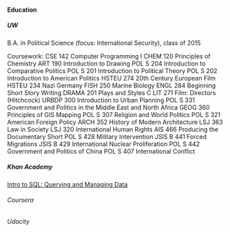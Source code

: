 #### Education

##### UW
B.A. in Political Science (focus: International Security), class of 2015

Coursework:
CSE 142    Computer Programming I
CHEM 120   Principles of Chemistry
ART 190    Introduction to Drawing
POL S 204  Introduction to Comparative Politics
POL S 201  Introduction to Political Theory
POL S 202  Introduction to American Politics
HSTEU 274  20th Century European Film
HSTEU 234  Nazi Germany
FISH 250   Marine Biology
ENGL 284   Beginning Short Story Writing
DRAMA 201  Plays and Styles
C LIT 271  Film: Directors (Hitchcock)
URBDP 300  Introduction to Urban Planning
POL S 331  Government and Politics in the Middle East and North Africa
GEOG 360   Principles of GIS Mapping
POL S 307  Religion and World Politics
POL S 321  American Foreign Policy
ARCH 352   History of Modern Architecture
LSJ 363    Law in Society
LSJ 320    International Human Rights
AIS 466    Producing the Documentary Short
POL S 428  Military Intervention
JSIS B 441 Forced Migrations
JSIS B 429 International Nuclear Proliferation
POL S 442  Government and Politics of China
POL S 407  International Conflict

##### Khan Academy
[Intro to SQL: Querying and Managing Data](https://www.khanacademy.org/computing/computer-programming/sql)

###### Coursera

###### Udacity
